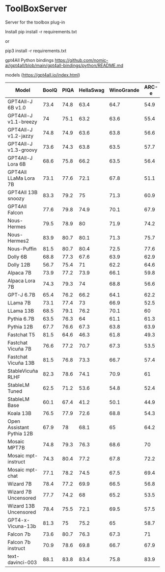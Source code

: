# ToolBoxServer
Server for the toolbox plug-in

Install
 pip install -r requirements.txt

or

pip3 install -r requirements.txt

gpt4All Python bindings
https://github.com/nomic-ai/gpt4all/blob/main/gpt4all-bindings/python/README.md

models (https://gpt4all.io/index.html)
<table class="border w-full xl:w-[800px] table-auto sm:mx-auto"><thead><tr class="h-10 bg-black text-white"><th>Model</th><th>BoolQ</th><th>PIQA</th><th>HellaSwag</th><th>WinoGrande</th><th>ARC-e</th><th>ARC-c</th><th>OBQA</th><th>Avg</th></tr></thead><tbody><tr class="text-center border-b h-9 "><td class="border-r">GPT4All-J 6B v1.0</td><td class="false">73.4</td><td class="false">74.8</td><td class="false">63.4</td><td class="false">64.7</td><td class="false">54.9</td><td class="false">36</td><td class="false">40.2</td><td class="false">58.2</td></tr><tr class="text-center border-b h-9 "><td class="border-r">GPT4All-J v1.1-breezy</td><td class="false">74</td><td class="false">75.1</td><td class="false">63.2</td><td class="false">63.6</td><td class="false">55.4</td><td class="false">34.9</td><td class="false">38.4</td><td class="false">57.8</td></tr><tr class="text-center border-b h-9 "><td class="border-r">GPT4All-J v1.2-jazzy</td><td class="false">74.8</td><td class="false">74.9</td><td class="false">63.6</td><td class="false">63.8</td><td class="false">56.6</td><td class="false">35.3</td><td class="false">41</td><td class="false">58.6</td></tr><tr class="text-center border-b h-9 "><td class="border-r">GPT4All-J v1.3-groovy</td><td class="false">73.6</td><td class="false">74.3</td><td class="false">63.8</td><td class="false">63.5</td><td class="false">57.7</td><td class="false">35</td><td class="false">38.8</td><td class="false">58.1</td></tr><tr class="text-center border-b h-9 "><td class="border-r">GPT4All-J Lora 6B</td><td class="false">68.6</td><td class="false">75.8</td><td class="false">66.2</td><td class="false">63.5</td><td class="false">56.4</td><td class="false">35.7</td><td class="false">40.2</td><td class="false">58.1</td></tr><tr class="text-center border-b h-9 "><td class="border-r">GPT4All LLaMa Lora 7B</td><td class="false">73.1</td><td class="false">77.6</td><td class="false">72.1</td><td class="false">67.8</td><td class="false">51.1</td><td class="false">40.4</td><td class="false">40.2</td><td class="false">60.3</td></tr><tr class="text-center border-b h-9 "><td class="border-r">GPT4All 13B snoozy</td><td class="false">83.3</td><td class="false">79.2</td><td class="false">75</td><td class="false">71.3</td><td class="false">60.9</td><td class="false">44.2</td><td class="false">43.4</td><td class="false">65.3</td></tr><tr class="text-center border-b h-9 "><td class="border-r">GPT4All Falcon</td><td class="false">77.6</td><td class="false">79.8</td><td class="false">74.9</td><td class="false">70.1</td><td class="false">67.9</td><td class="false">43.4</td><td class="false">42.6</td><td class="false">65.2</td></tr><tr class="text-center border-b h-9 "><td class="border-r">Nous-Hermes</td><td class="false">79.5</td><td class="false">78.9</td><td class="false">80</td><td class="false">71.9</td><td class="false">74.2</td><td class="false">50.9</td><td class="font-bold">46.4</td><td class="false">68.8</td></tr><tr class="text-center border-b h-9 "><td class="border-r">Nous-Hermes2</td><td class="font-bold">83.9</td><td class="font-bold">80.7</td><td class="false">80.1</td><td class="false">71.3</td><td class="false">75.7</td><td class="font-bold">52.1</td><td class="false">46.2</td><td class="font-bold">70.0</td></tr><tr class="text-center border-b h-9 "><td class="border-r">Nous-Puffin</td><td class="false">81.5</td><td class="font-bold">80.7</td><td class="font-bold">80.4</td><td class="font-bold">72.5</td><td class="font-bold">77.6</td><td class="false">50.7</td><td class="false">45.6</td><td class="false">69.9</td></tr><tr class="text-center border-b h-9 "><td class="border-r">Dolly 6B</td><td class="false">68.8</td><td class="false">77.3</td><td class="false">67.6</td><td class="false">63.9</td><td class="false">62.9</td><td class="false">38.7</td><td class="false">41.2</td><td class="false">60.1</td></tr><tr class="text-center border-b h-9 "><td class="border-r">Dolly 12B</td><td class="false">56.7</td><td class="false">75.4</td><td class="false">71</td><td class="false">62.2</td><td class="false">64.6</td><td class="false">38.5</td><td class="false">40.4</td><td class="false">58.4</td></tr><tr class="text-center border-b h-9 "><td class="border-r">Alpaca 7B</td><td class="false">73.9</td><td class="false">77.2</td><td class="false">73.9</td><td class="false">66.1</td><td class="false">59.8</td><td class="false">43.3</td><td class="false">43.4</td><td class="false">62.5</td></tr><tr class="text-center border-b h-9 "><td class="border-r">Alpaca Lora 7B</td><td class="false">74.3</td><td class="false">79.3</td><td class="false">74</td><td class="false">68.8</td><td class="false">56.6</td><td class="false">43.9</td><td class="false">42.6</td><td class="false">62.8</td></tr><tr class="text-center border-b h-9 "><td class="border-r">GPT-J 6.7B</td><td class="false">65.4</td><td class="false">76.2</td><td class="false">66.2</td><td class="false">64.1</td><td class="false">62.2</td><td class="false">36.6</td><td class="false">38.2</td><td class="false">58.4</td></tr><tr class="text-center border-b h-9 "><td class="border-r">LLama 7B</td><td class="false">73.1</td><td class="false">77.4</td><td class="false">73</td><td class="false">66.9</td><td class="false">52.5</td><td class="false">41.4</td><td class="false">42.4</td><td class="false">61.0</td></tr><tr class="text-center border-b h-9 "><td class="border-r">LLama 13B</td><td class="false">68.5</td><td class="false">79.1</td><td class="false">76.2</td><td class="false">70.1</td><td class="false">60</td><td class="false">44.6</td><td class="false">42.2</td><td class="false">63.0</td></tr><tr class="text-center border-b h-9 "><td class="border-r">Pythia 6.7B</td><td class="false">63.5</td><td class="false">76.3</td><td class="false">64</td><td class="false">61.1</td><td class="false">61.3</td><td class="false">35.2</td><td class="false">37.2</td><td class="false">56.9</td></tr><tr class="text-center border-b h-9 "><td class="border-r">Pythia 12B</td><td class="false">67.7</td><td class="false">76.6</td><td class="false">67.3</td><td class="false">63.8</td><td class="false">63.9</td><td class="false">34.8</td><td class="false">38</td><td class="false">58.9</td></tr><tr class="text-center border-b h-9 "><td class="border-r">Fastchat T5</td><td class="false">81.5</td><td class="false">64.6</td><td class="false">46.3</td><td class="false">61.8</td><td class="false">49.3</td><td class="false">33.3</td><td class="false">39.4</td><td class="false">53.7</td></tr><tr class="text-center border-b h-9 "><td class="border-r">Fastchat Vicuña 7B</td><td class="false">76.6</td><td class="false">77.2</td><td class="false">70.7</td><td class="false">67.3</td><td class="false">53.5</td><td class="false">41.2</td><td class="false">40.8</td><td class="false">61.0</td></tr><tr class="text-center border-b h-9 "><td class="border-r">Fastchat Vicuña 13B</td><td class="false">81.5</td><td class="false">76.8</td><td class="false">73.3</td><td class="false">66.7</td><td class="false">57.4</td><td class="false">42.7</td><td class="false">43.6</td><td class="false">63.1</td></tr><tr class="text-center border-b h-9 "><td class="border-r">StableVicuña RLHF</td><td class="false">82.3</td><td class="false">78.6</td><td class="false">74.1</td><td class="false">70.9</td><td class="false">61</td><td class="false">43.5</td><td class="false">44.4</td><td class="false">65.0</td></tr><tr class="text-center border-b h-9 "><td class="border-r">StableLM Tuned</td><td class="false">62.5</td><td class="false">71.2</td><td class="false">53.6</td><td class="false">54.8</td><td class="false">52.4</td><td class="false">31.1</td><td class="false">33.4</td><td class="false">51.3</td></tr><tr class="text-center border-b h-9 "><td class="border-r">StableLM Base</td><td class="false">60.1</td><td class="false">67.4</td><td class="false">41.2</td><td class="false">50.1</td><td class="false">44.9</td><td class="false">27</td><td class="false">32</td><td class="false">46.1</td></tr><tr class="text-center border-b h-9 "><td class="border-r">Koala 13B</td><td class="false">76.5</td><td class="false">77.9</td><td class="false">72.6</td><td class="false">68.8</td><td class="false">54.3</td><td class="false">41</td><td class="false">42.8</td><td class="false">62.0</td></tr><tr class="text-center border-b h-9 "><td class="border-r">Open Assistant Pythia 12B</td><td class="false">67.9</td><td class="false">78</td><td class="false">68.1</td><td class="false">65</td><td class="false">64.2</td><td class="false">40.4</td><td class="false">43.2</td><td class="false">61.0</td></tr><tr class="text-center border-b h-9 "><td class="border-r">Mosaic MPT7B</td><td class="false">74.8</td><td class="false">79.3</td><td class="false">76.3</td><td class="false">68.6</td><td class="false">70</td><td class="false">42.2</td><td class="false">42.6</td><td class="false">64.8</td></tr><tr class="text-center border-b h-9 "><td class="border-r">Mosaic mpt-instruct</td><td class="false">74.3</td><td class="false">80.4</td><td class="false">77.2</td><td class="false">67.8</td><td class="false">72.2</td><td class="false">44.6</td><td class="false">43</td><td class="false">65.6</td></tr><tr class="text-center border-b h-9 "><td class="border-r">Mosaic mpt-chat</td><td class="false">77.1</td><td class="false">78.2</td><td class="false">74.5</td><td class="false">67.5</td><td class="false">69.4</td><td class="false">43.3</td><td class="false">44.2</td><td class="false">64.9</td></tr><tr class="text-center border-b h-9 "><td class="border-r">Wizard 7B</td><td class="false">78.4</td><td class="false">77.2</td><td class="false">69.9</td><td class="false">66.5</td><td class="false">56.8</td><td class="false">40.5</td><td class="false">42.6</td><td class="false">61.7</td></tr><tr class="text-center border-b h-9 "><td class="border-r">Wizard 7B Uncensored</td><td class="false">77.7</td><td class="false">74.2</td><td class="false">68</td><td class="false">65.2</td><td class="false">53.5</td><td class="false">38.7</td><td class="false">41.6</td><td class="false">59.8</td></tr><tr class="text-center border-b h-9 "><td class="border-r">Wizard 13B Uncensored</td><td class="false">78.4</td><td class="false">75.5</td><td class="false">72.1</td><td class="false">69.5</td><td class="false">57.5</td><td class="false">40.4</td><td class="false">44</td><td class="false">62.5</td></tr><tr class="text-center border-b h-9 "><td class="border-r">GPT4-x-Vicuna-13b</td><td class="false">81.3</td><td class="false">75</td><td class="false">75.2</td><td class="false">65</td><td class="false">58.7</td><td class="false">43.9</td><td class="false">43.6</td><td class="false">63.2</td></tr><tr class="text-center border-b h-9 "><td class="border-r">Falcon 7b</td><td class="false">73.6</td><td class="font-bold">80.7</td><td class="false">76.3</td><td class="false">67.3</td><td class="false">71</td><td class="false">43.3</td><td class="false">44.4</td><td class="false">65.2</td></tr><tr class="text-center border-b h-9 "><td class="border-r">Falcon 7b instruct</td><td class="false">70.9</td><td class="false">78.6</td><td class="false">69.8</td><td class="false">66.7</td><td class="false">67.9</td><td class="false">42.7</td><td class="false">41.2</td><td class="false">62.5</td></tr><tr class="text-center border-b h-9 border-gray-300 border-t-4"><td class="border-r">text-davinci-003</td><td class="false">88.1</td><td class="false">83.8</td><td class="false">83.4</td><td class="false">75.8</td><td class="false">83.9</td><td class="false">63.9</td><td class="false">51</td><td class="false">75.7</td></tr></tbody></table>